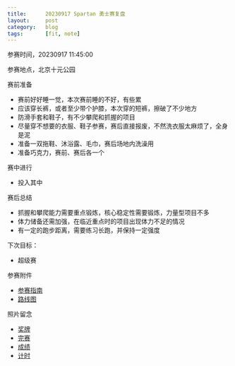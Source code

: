 ```yaml
---
title:      20230917 Spartan 勇士赛复盘
layout:     post
category:   blog
tags:       [fit, note]
---
```


参赛时间，20230917 11:45:00

参赛地点，北京十元公园

赛前准备
* 赛前好好睡一觉，本次赛前睡的不好，有些累
* 应该穿长裤，或者至少带个护膝，本次穿的短裤，擦破了不少地方
* 防滑手套和鞋子，有不少攀爬和抓握的项目
* 尽量穿不想要的衣服、鞋子参赛，赛后直接报废，不然洗衣服太麻烦了，全身是泥
* 准备一双拖鞋、沐浴露、毛巾，赛后场地内洗澡用
* 准备巧克力，赛前、赛后各一个

赛中进行
* 投入其中

赛后总结
* 抓握和攀爬能力需要重点锻炼，核心稳定性需要锻炼，力量型项目不多
* 体力储备还需加强，在临近重点时的项目出现体力不足的情况
* 有一定的跑步距离，需要练习长跑，并保持一定强度

下次目标：
* 超级赛

参赛附件
* [参赛指南][6]
* [路线图][5]

照片留念
* [奖牌][1]
* [完赛][2]
* [成绩][3]
* [计时][4]


[1]:    /image/20230917_spartan_medal.jpg
[2]:    /image/20230917_spartan_finishing_mission.jpeg
[3]:    /image/20230917_spartan_mission_rank.jpg
[4]:    /image/20230917_spartan_timing.jpg
[5]:    /image/20230917_spartan_raodmap.png
[6]:    /attachments/20230917_spartan_guide.pdf